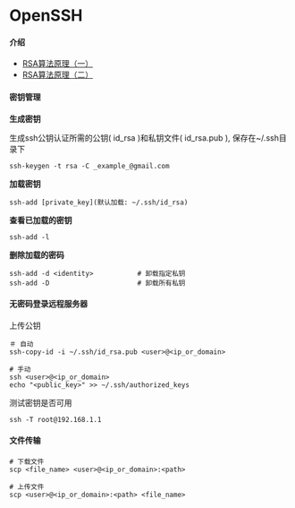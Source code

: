 # OpenSSH


#### 介绍

*  [RSA算法原理（一）](http://www.ruanyifeng.com/blog/2013/06/rsa_algorithm_part_one.html)
* [RSA算法原理（二）](http://www.ruanyifeng.com/blog/2013/07/rsa_algorithm_part_two.html)



#### 密钥管理

**生成密钥**

生成ssh公钥认证所需的公钥( id_rsa )和私钥文件( id_rsa.pub ), 保存在~/.ssh目录下

	ssh-keygen -t rsa -C _example_@gmail.com
	
**加载密钥**			

	ssh-add [private_key](默认加载: ~/.ssh/id_rsa)			
**查看已加载的密钥**

	ssh-add -l
	
**删除加载的密码**

	ssh-add -d <identity> 			# 卸载指定私钥
	ssh-add -D 						# 卸载所有私钥
	
	
#### 无密码登录远程服务器

上传公钥
	
	＃ 自动
	ssh-copy-id -i ~/.ssh/id_rsa.pub <user>@<ip_or_domain>
	
	# 手动
	ssh <user>@<ip_or_domain>
	echo "<public_key>" >> ~/.ssh/authorized_keys
	
测试密钥是否可用

	ssh -T root@192.168.1.1
	
	
#### 文件传输

	# 下载文件
	scp <file_name> <user>@<ip_or_domain>:<path>
	
	# 上传文件
	scp <user>@<ip_or_domain>:<path> <file_name>
	

	

	

